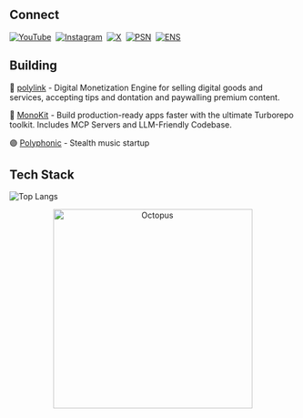 ## Connect

[![YouTube](https://img.shields.io/badge/YouTube-b--b0t-FF0000?style=for-the-badge&logo=youtube&logoColor=white)](https://www.youtube.com/channel/b-b0t)&nbsp;
[![Instagram](https://img.shields.io/badge/Instagram-b__b0t-E4405F?style=for-the-badge&logo=instagram&logoColor=white)](https://www.instagram.com/b_b0t)&nbsp;
[![X](https://img.shields.io/badge/X-b__b0t-000000?style=for-the-badge&logo=x&logoColor=white)](https://x.com/b_b0t)&nbsp;
[![PSN](https://img.shields.io/badge/PSN-b--bot--v2-003791?style=for-the-badge&logo=playstation&logoColor=white)](https://psnprofiles.com/b-bot-v2)&nbsp;
[![ENS](https://img.shields.io/badge/ENS-b--bot%2Eeth-0080BC?style=for-the-badge&logo=ethereum&logoColor=white)](https://app.ens.domains/name/b-bot.eth)


## Building

💠 [polylink](https://poly.link/?ref=github) - Digital Monetization Engine for selling digital goods and services, accepting tips and dontation and paywalling premium content.

🔶 [MonoKit](https://monokit.dev/?ref=github) - Build production-ready apps faster with the ultimate Turborepo toolkit. Includes MCP Servers and LLM-Friendly Codebase.

🟣 [Polyphonic](https://polyphonic.io/?ref=github) - Stealth music startup

## Tech Stack
![Top Langs](https://github-readme-stats.vercel.app/api/top-langs/?username=b-bot&hide_progress=true)

<p align="center">
  <img
    src="https://cdn.byronpolley.com/octopus.svg"
    alt="Octopus"
    width="350"
  />
</p>
